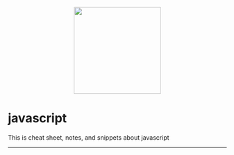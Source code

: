 <p align="center">
  <img src="https://github.com/YinHk-Notes/javascript/blob/main/javascript%20logo.png" height="200px">
</p>

# javascript
This is cheat sheet, notes, and snippets about javascript
-- --

